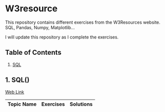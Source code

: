 # W3resource
This repository contains different exercises from the W3Resources website. SQL, Pandas, Numpy, Matplotlib...

I will update this repository as I complete the exercises.

## Table of Contents
 
1. [SQL](#1-sql)

## 1. SQL()
[Web Link](https://www.w3resource.com/sql-exercises/)

Topic Name   | Exercises | Solutions |
| :-------:   | :----:    | :----: |
